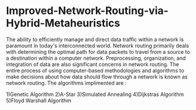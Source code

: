 # Improved-Network-Routing-via-Hybrid-Metaheuristics
The ability to efficiently manage and direct data traffic within a network is paramount in today's interconnected world. Network routing primarily deals with determining the optimal path for data packets to travel from a source to a destination within a computer network. Preprocessing, organization, and integration of data are also significant concerns in network routing. The entire process of using computer-based methodologies and algorithms to make decisions about how data should flow through a network is known as network routing.
The algorithms implimented are :

1)Genetic Algorithm
2)A-Star
3)Simulated Annealing
4)Dijkstras Algorithm
5)Floyd Warshall Algorithm
